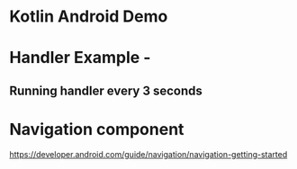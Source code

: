 # Kotlin Android Demo

# Handler Example -
## Running handler every 3 seconds

# Navigation component
https://developer.android.com/guide/navigation/navigation-getting-started

